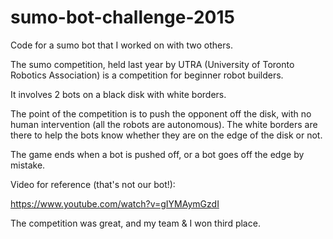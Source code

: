 # sumo-bot-challenge-2015
Code for a sumo bot that I worked on with two others.

The sumo competition, held last year by UTRA (University of Toronto Robotics Association) is a competition for beginner robot builders.

It involves 2 bots on a black disk with white borders.

The point of the competition is to push the opponent off the disk, with no human intervention (all the robots are autonomous). The white borders are there to help the bots know whether they are on the edge of the disk or not.

The game ends when a bot is pushed off, or a bot goes off the edge by mistake.

Video for reference (that's not our bot!):

https://www.youtube.com/watch?v=gIYMAymGzdI

The competition was great, and my team & I won third place.
